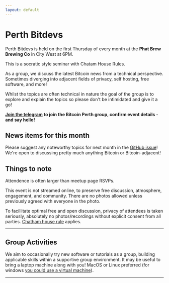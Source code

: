 ```yaml
---
layout: default
---
```


#  Perth Bitdevs

Perth Bitdevs is held on the first Thursday of every month at the **Phat Brew Brewing Co** in City West at 6PM.

This is a socratic style seminar with Chatam House Rules. 

As a group, we discuss the latest Bitcoin news from a technical perspective. Sometimes diverging into adjacent fields of privacy, self hosting, free software, and more! 

Whilst the topics are often technical in nature the goal of the group is to explore and explain the topics so please don't be intimidated and give it a go!

**[Join the telegram](https://t.me/bitcoin_perth) to join the Bitcoin Perth group, confirm event details - and say hello!**

## News items for this month

Please suggest any noteworthy topics for next month in the [GitHub issue](https://github.com/PerthBitDevs/PerthBitDevs/issues)! We're open to discussing pretty much anything Bitcoin or Bitcoin-adjacent!

## Things to note

Attendence is often larger than meetup page RSVPs.

This event is not streamed online, to preserve free discussion, atmosphere, engagement, and community. There are no photos allowed unless previously agreed with everyone in the photo. 

To facillitate optimal free and open discussion, privacy of attendees is taken seriously, absolutely no photos/recordings without explicit consent from all parties. [Chatham house rule](https://en.wikipedia.org/wiki/Chatham_House_Rule) applies.

---

## Group Activities

We aim to occasionally try new software or tutorials as a group, building applicable skills within a supportive group environment. It may be useful to bring a laptop machine along with you! MacOS or Linux preferred (for windows [you could use a virtual machine](https://www.makeuseof.com/tag/install-linux-windows-vmware-virtual-machine/)).

---
